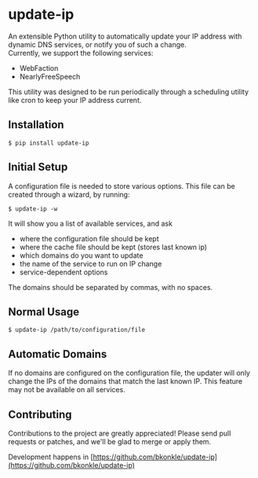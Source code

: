 update-ip
=========

An extensible Python utility to automatically update your IP address with
dynamic DNS services, or notify you of such a change.  
Currently, we support the following services:

 - WebFaction
 - NearlyFreeSpeech
 
This utility was designed to be run
periodically through a scheduling utility like cron to keep your IP address
current.

Installation
------------


    $ pip install update-ip

Initial Setup
-------------

A configuration file is needed to store various options. This file can be 
created through a wizard, by running:

    $ update-ip -w

It will show you a list of available services, and ask 

 - where the configuration file should be kept
 - where the cache file should be kept (stores last known ip)
 - which domains do you want to update
 - the name of the service to run on IP change
 - service-dependent options
 
The domains should be separated by commas, with no spaces.


Normal Usage
------------

    $ update-ip /path/to/configuration/file

Automatic Domains
-----------------

If no domains are configured on the configuration file, the updater will 
only change the IPs of the domains that match the last known IP. This feature 
may not be available on all services.

Contributing
------------

Contributions to the project are greatly appreciated!  Please send pull
requests or patches, and we'll be glad to merge or apply them.

Development happens in [https://github.com/bkonkle/update-ip](https://github.com/bkonkle/update-ip)
